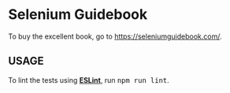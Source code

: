 # Selenium Guidebook

To buy the excellent book, go to <https://seleniumguidebook.com/>.

## USAGE

To lint the tests using [**ESLint**](http://npm.im/eslint), run <kbd>npm run lint</kbd>.
